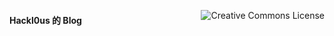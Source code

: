 <a rel="license" href="http://creativecommons.org/licenses/by-nc-nd/4.0/"><img align="right" alt="Creative Commons License" style="border-width:0" src="https://i.creativecommons.org/l/by-nc-nd/4.0/88x31.png" /></a>

#### Hackl0us 的 Blog

